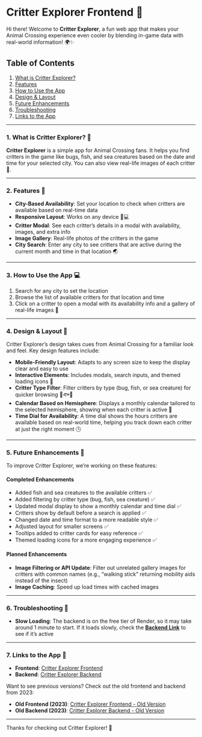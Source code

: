 # Critter Explorer Frontend 🦋

Hi there! Welcome to **Critter Explorer**, a fun web app that makes your Animal Crossing experience even cooler by blending in-game data with real-world information! 🌍✨

## Table of Contents
1. [What is Critter Explorer?](#1-what-is-critter-explorer-)
2. [Features](#2-features-)
3. [How to Use the App](#3-how-to-use-the-app-)
4. [Design & Layout](#4-design--layout-)
5. [Future Enhancements](#5-future-enhancements-)
6. [Troubleshooting](#6-troubleshooting-)
7. [Links to the App](#7-links-to-the-app-)

---

### 1. What is Critter Explorer? 🐞
**Critter Explorer** is a simple app for Animal Crossing fans. It helps you find critters in the game like bugs, fish, and sea creatures based on the date and time for your selected city. You can also view real-life images of each critter 🌸.

---

### 2. Features 🌟
- **City-Based Availability**: Set your location to check when critters are available based on real-time data
- **Responsive Layout**: Works on any device 📱💻
- **Critter Modal**: See each critter’s details in a modal with availability, images, and extra info
- **Image Gallery**: Real-life photos of the critters in the game
- **City Search**: Enter any city to see critters that are active during the current month and time in that location 🌏

---

### 3. How to Use the App 💻
1. Search for any city to set the location
2. Browse the list of available critters for that location and time
3. Click on a critter to open a modal with its availability info and a gallery of real-life images 🦋

---

### 4. Design & Layout 🎨
Critter Explorer’s design takes cues from Animal Crossing for a familiar look and feel. Key design features include:

- **Mobile-Friendly Layout**: Adapts to any screen size to keep the display clear and easy to use
- **Interactive Elements**: Includes modals, search inputs, and themed loading icons 🔄
- **Critter Type Filter**: Filter critters by type (bug, fish, or sea creature) for quicker browsing 🐛🐟🐙
- **Calendar Based on Hemisphere**: Displays a monthly calendar tailored to the selected hemisphere, showing when each critter is active 📅
- **Time Dial for Availability**: A time dial shows the hours critters are available based on real-world time, helping you track down each critter at just the right moment 🕒


---

### 5. Future Enhancements 🚀
To improve Critter Explorer, we’re working on these features:

#### Completed Enhancements
- Added fish and sea creatures to the available critters ✅
- Added filtering by critter type (bug, fish, sea creature) ✅
- Updated modal display to show a monthly calendar and time dial ✅
- Critters show by default before a search is applied ✅
- Changed date and time format to a more readable style ✅
- Adjusted layout for smaller screens ✅
- Tooltips added to critter cards for easy reference ✅
- Themed loading icons for a more engaging experience ✅



#### Planned Enhancements
- **Image Filtering or API Update**: Filter out unrelated gallery images for critters with common names (e.g., “walking stick” returning mobility aids instead of the insect)
- **Image Caching**: Speed up load times with cached images

---

### 6. Troubleshooting 🔧
- **Slow Loading**: The backend is on the free tier of Render, so it may take around 1 minute to start. If it loads slowly, check the [**Backend Link**](https://critter-explorer-backend.onrender.com/) to see if it’s active

---

### 7. Links to the App 🔗
- **Frontend**: [Critter Explorer Frontend](https://critter-explorer-2.netlify.app/)
- **Backend**: [Critter Explorer Backend](https://critter-explorer-backend-2.onrender.com/)

Want to see previous versions? Check out the old frontend and backend from 2023:
- **Old Frontend (2023)**: [Critter Explorer Frontend - Old Version](https://critter-explorer.netlify.app/)
- **Old Backend (2023)**: [Critter Explorer Backend - Old Version](https://critter-explorer-backend.onrender.com/)

---

Thanks for checking out Critter Explorer! 🎉
